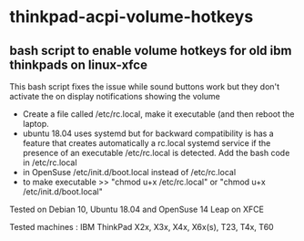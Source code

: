 # thinkpad-acpi-volume-hotkeys
bash script to enable volume hotkeys for old ibm thinkpads on linux-xfce
---------------------------------
This bash script fixes the issue while sound buttons work but they don't activate the on display notifications showing the volume
- Create a file called /etc/rc.local, make it executable (and then reboot the laptop.
- ubuntu 18.04 uses systemd but for backward compatibility is has a feature that creates automatically a rc.local systemd service if the presence of an executable /etc/rc.local is detected. Add the bash code in /etc/rc.local
- in OpenSuse  /etc/init.d/boot.local   instead of   /etc/rc.local
- to make executable >>  "chmod u+x /etc/rc.local"  or "chmod u+x /etc/init.d/boot.local"

Tested on Debian 10, Ubuntu 18.04 and OpenSuse 14 Leap on XFCE

Tested machines : IBM ThinkPad X2x, X3x, X4x, X6x(s), T23, T4x, T60
